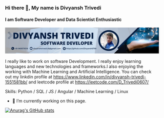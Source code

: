 ### Hi there 👋, My name is Divyansh Trivedi
#### I am Software Developer and Data Scientist Enthusiastic
![I am Software Developer and Data Scientist Enthusiastic](https://github.com/Divyansh6799/Divyansh6799/blob/main/banner.png)

I really like to work on software Development. I really enjoy learning languages and new technologies and frameworks.I also enjoying the working with Machine Learning and Artificial Intelligence. You can check out my linkdin profile at https://www.linkedin.com/in/divyansh-trivedi-1551581bb/ and leetcode profile at https://leetcode.com/D_Trivedi0607/

Skills: Python / SQL / JS / Angular / Machine Learning / Linux

- 🔭 I’m currently working on this page. 

[![Anurag's GitHub stats](https://github-readme-stats.vercel.app/api?username=Divyansh6799)](https://github.com/anuraghazra/github-readme-stats)
